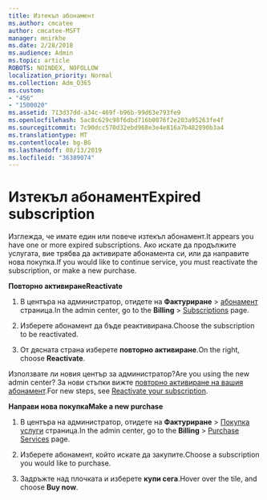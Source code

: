 ```yaml
---
title: Изтекъл абонамент
ms.author: cmcatee
author: cmcatee-MSFT
manager: mnirkhe
ms.date: 2/28/2018
ms.audience: Admin
ms.topic: article
ROBOTS: NOINDEX, NOFOLLOW
localization_priority: Normal
ms.collection: Adm_O365
ms.custom:
- "456"
- "1500020"
ms.assetid: 713d37dd-a34c-469f-b96b-99d63e793fe9
ms.openlocfilehash: 5ac8c629c98f6dbd716b0076f2e203a95263fe4f
ms.sourcegitcommit: 7c90dcc570d32ebd968e3e4e816a7b482890b3a4
ms.translationtype: MT
ms.contentlocale: bg-BG
ms.lasthandoff: 08/13/2019
ms.locfileid: "36389074"
---
```

# <a name="expired-subscription"></a><span data-ttu-id="d25fe-102">Изтекъл абонамент</span><span class="sxs-lookup"><span data-stu-id="d25fe-102">Expired subscription</span></span>

<span data-ttu-id="d25fe-103">Изглежда, че имате един или повече изтекъл абонамент.</span><span class="sxs-lookup"><span data-stu-id="d25fe-103">It appears you have one or more expired subscriptions.</span></span> <span data-ttu-id="d25fe-104">Ако искате да продължите услугата, вие трябва да активирате абонамента си, или да направите нова покупка.</span><span class="sxs-lookup"><span data-stu-id="d25fe-104">If you would like to continue service, you must reactivate the subscription, or make a new purchase.</span></span>
  
<span data-ttu-id="d25fe-105">**Повторно активиране**</span><span class="sxs-lookup"><span data-stu-id="d25fe-105">**Reactivate**</span></span>
  
1. <span data-ttu-id="d25fe-106">В центъра на администратор, отидете на **Фактуриране** \> [абонамент](https://go.microsoft.com/fwlink/p/?linkid=842054) страница.</span><span class="sxs-lookup"><span data-stu-id="d25fe-106">In the admin center, go to the **Billing** \> [Subscriptions](https://go.microsoft.com/fwlink/p/?linkid=842054) page.</span></span>

2. <span data-ttu-id="d25fe-107">Изберете абонамент да бъде реактивирана.</span><span class="sxs-lookup"><span data-stu-id="d25fe-107">Choose the subscription to be reactivated.</span></span>

3. <span data-ttu-id="d25fe-108">От дясната страна изберете **повторно активиране**.</span><span class="sxs-lookup"><span data-stu-id="d25fe-108">On the right, choose **Reactivate**.</span></span>

<span data-ttu-id="d25fe-109">Използвате ли новия център за администратор?</span><span class="sxs-lookup"><span data-stu-id="d25fe-109">Are you using the new admin center?</span></span> <span data-ttu-id="d25fe-110">За нови стъпки вижте [повторно активиране на вашия абонамент](https://docs.microsoft.com/en-us/office365/admin/subscriptions-and-billing/reactivate-your-subscription).</span><span class="sxs-lookup"><span data-stu-id="d25fe-110">For new steps, see [Reactivate your subscription](https://docs.microsoft.com/en-us/office365/admin/subscriptions-and-billing/reactivate-your-subscription).</span></span>

<span data-ttu-id="d25fe-111">**Направи нова покупка**</span><span class="sxs-lookup"><span data-stu-id="d25fe-111">**Make a new purchase**</span></span>
  
1. <span data-ttu-id="d25fe-112">В центъра на администратор, отидете на **Фактуриране** \> [Покупка услуги](https://go.microsoft.com/fwlink/p/?linkid=868433) страница.</span><span class="sxs-lookup"><span data-stu-id="d25fe-112">In the admin center, go to the **Billing** \> [Purchase Services](https://go.microsoft.com/fwlink/p/?linkid=868433) page.</span></span>

2. <span data-ttu-id="d25fe-113">Изберете абонамент, който искате да закупите.</span><span class="sxs-lookup"><span data-stu-id="d25fe-113">Choose a subscription you would like to purchase.</span></span>

3. <span data-ttu-id="d25fe-114">Задръжте над плочката и изберете **купи сега**.</span><span class="sxs-lookup"><span data-stu-id="d25fe-114">Hover over the tile, and choose **Buy now**.</span></span>